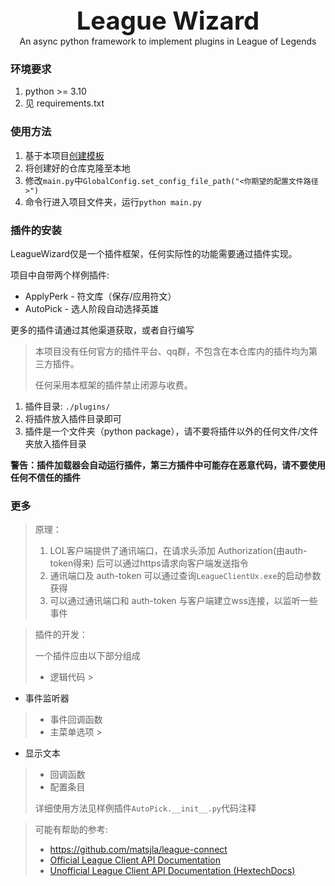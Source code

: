 <div style="text-align: center;font-size: 40px;font-weight: bold">League Wizard</div>
<div style="text-align: center">An async python framework to implement plugins in League of Legends</div>

### 环境要求

1. python >= 3.10
2. 见 requirements.txt

### 使用方法

1. 基于本项目[创建模板](https://github.com/ninthseason/LeagueWizard/generate)
2. 将创建好的仓库克隆至本地
3. 修改`main.py`中`GlobalConfig.set_config_file_path("<你期望的配置文件路径>")`
4. 命令行进入项目文件夹，运行`python main.py`

### 插件的安装

LeagueWizard仅是一个插件框架，任何实际性的功能需要通过插件实现。

项目中自带两个样例插件:

- ApplyPerk - 符文库（保存/应用符文）
- AutoPick - 选人阶段自动选择英雄

更多的插件请通过其他渠道获取，或者自行编写

> 本项目没有任何官方的插件平台、qq群，不包含在本仓库内的插件均为第三方插件。
>
> 任何采用本框架的插件禁止闭源与收费。

1. 插件目录: `./plugins/`
2. 将插件放入插件目录即可
3. 插件是一个文件夹（python package），请不要将插件以外的任何文件/文件夹放入插件目录

**警告：插件加载器会自动运行插件，第三方插件中可能存在恶意代码，请不要使用任何不信任的插件**

### 更多

> 原理：
>
> 1. LOL客户端提供了通讯端口，在请求头添加 Authorization(由auth-token得来) 后可以通过https请求向客户端发送指令
> 2. 通讯端口及 auth-token 可以通过查询`LeagueClientUx.exe`的启动参数获得
> 3. 可以通过通讯端口和 auth-token 与客户端建立wss连接，以监听一些事件



> 插件的开发：
>
> 一个插件应由以下部分组成
>
> - 逻辑代码
    >
- 事件监听器
>   - 事件回调函数
> - 主菜单选项
    >
- 显示文本
>   - 回调函数
> - 配置条目
>
> 详细使用方法见样例插件`AutoPick.__init__.py`代码注释



> 可能有帮助的参考:
>
> - https://github.com/matsjla/league-connect
> - [Official League Client API Documentation](https://developer.riotgames.com/docs/lol#league-client-api)
> - [Unofficial League Client API Documentation (HextechDocs)](https://www.hextechdocs.dev/lol/lcuapi)